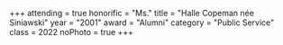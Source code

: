 +++
attending = true
honorific = "Ms."
title     = "Halle Copeman née Siniawski"
year      = "2001"
award     = "Alumni"
category  = "Public Service"
class     = 2022
noPhoto   = true
+++
